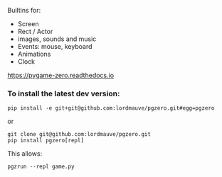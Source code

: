 Builtins for:

- Screen
- Rect / Actor
- images, sounds and music
- Events: mouse, keyboard
- Animations
- Clock



https://pygame-zero.readthedocs.io


### To install the latest dev version:

    pip install -e git+git@github.com:lordmauve/pgzero.git#egg=pgzero

or

    git clone git@github.com:lordmauve/pgzero.git
    pip install pgzero[repl]


This allows:

    pgzrun --repl game.py
